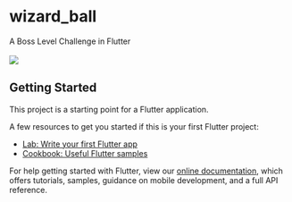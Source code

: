 # wizard_ball

A Boss Level Challenge in Flutter
<br/><br/>
<img src="https://github.com/Dheer08/Flutter-Development/blob/master/Demo%20of%20all%20apps/Wizard.gif">

## Getting Started

This project is a starting point for a Flutter application.

A few resources to get you started if this is your first Flutter project:

- [Lab: Write your first Flutter app](https://flutter.dev/docs/get-started/codelab)
- [Cookbook: Useful Flutter samples](https://flutter.dev/docs/cookbook)

For help getting started with Flutter, view our
[online documentation](https://flutter.dev/docs), which offers tutorials,
samples, guidance on mobile development, and a full API reference.
